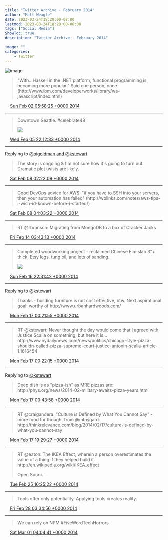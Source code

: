 ```yaml
---
title: "Twitter Archive - February 2014"
author: "Matt Weagle"
date: 2023-03-24T18:20:00-08:00
lastmod: 2023-03-24T18:20:00-08:00
tags: ["Social Media"]
ShowToc: true
description: "Twitter Archive - February 2014"

image: ""
categories: 
    - Twitter
---
```

![image](/sadtwitterbird3.jpg)

> "With…Haskell in the \.NET platform, functional programming is becoming more popular\." Said one person, once\. \(http://www\.ibm\.com/developerworks/library/wa\-javascript/index\.html\)

<img src="./media/tweet.ico" width="12" /> [Sun Feb 02 05:58:25 +0000 2014](https://twitter.com/mweagle/status/429856308875915264)

----

> Downtown Seattle\. \#celebrate48
>
> ![](../media/431188622448943104-BfvjxHjCcAEvtgq.jpg)

<img src="./media/tweet.ico" width="12" /> [Wed Feb 05 22:12:33 +0000 2014](https://twitter.com/mweagle/status/431188622448943104)

----

Replying to [@oigoldman and @kstewart](https://twitter.com/oigoldman/status/431827499644092416)

> The story is ongoing &amp; I'm not sure how it's going to turn out\.  Dramatic plot twists are likely\.

<img src="./media/tweet.ico" width="12" /> [Sat Feb 08 02:22:09 +0000 2014](https://twitter.com/mweagle/status/431976213372887040)

----

> Good DevOps advice for AWS: "if you have to SSH into your servers, then your automation has failed" \(http://wblinks\.com/notes/aws\-tips\-i\-wish\-id\-known\-before\-i\-started/\)

<img src="./media/tweet.ico" width="12" /> [Sat Feb 08 04:03:22 +0000 2014](https://twitter.com/mweagle/status/432001682688335872)

----

> RT @rbranson: Migrating from MongoDB to a box of Cracker Jacks

<img src="./media/tweet.ico" width="12" /> [Fri Feb 14 03:43:13 +0000 2014](https://twitter.com/mweagle/status/434170939786276865)

----

> Completed woodworking project \- reclaimed Chinese Elm slab 3"\+ thick, Etsy legs, tung oil, and lots of sanding\.
>
> ![](../media/435179707047243776-BgoRozPCcAAML_3.jpg)

<img src="./media/tweet.ico" width="12" /> [Sun Feb 16 22:31:42 +0000 2014](https://twitter.com/mweagle/status/435179707047243776)

----

Replying to [@kstewart](https://twitter.com/kstewart/status/435185608667832320)

> Thanks \- building furniture is not cost effective, btw\.  Next aspirational goal: worthy of http://www\.urbanhardwoods\.com/

<img src="./media/tweet.ico" width="12" /> [Mon Feb 17 00:21:55 +0000 2014](https://twitter.com/mweagle/status/435207446500364288)

----

> RT @kstewart: Never thought the day would come that I agreed with Justice Scalia on something, but here it is\.\.\. http://www\.nydailynews\.com/news/politics/chicago\-style\-pizza\-shouldn\-called\-pizza\-supreme\-court\-justice\-antonin\-scalia\-article\-1\.1616454

<img src="./media/tweet.ico" width="12" /> [Mon Feb 17 00:22:15 +0000 2014](https://twitter.com/mweagle/status/435207528897474560)

----

Replying to [@kstewart](https://twitter.com/kstewart/status/435205540315029504)

> Deep dish is as "pizza\-ish" as MRE pizzas are: http://phys\.org/news/2014\-02\-military\-awaits\-pizza\-years\.html

<img src="./media/tweet.ico" width="12" /> [Mon Feb 17 00:43:58 +0000 2014](https://twitter.com/mweagle/status/435212996797669376)

----

> RT @craigandera: "Culture is Defined by What You Cannot Say" \- more food for thought from @mtnygard\. http://thinkrelevance\.com/blog/2014/02/17/culture\-is\-defined\-by\-what\-you\-cannot\-say

<img src="./media/tweet.ico" width="12" /> [Mon Feb 17 19:29:27 +0000 2014](https://twitter.com/mweagle/status/435496231414947840)

----

> RT @eaton: The IKEA Effect, wherein a person overestimates the value of a thing if they helped build it\. http://en\.wikipedia\.org/wiki/IKEA\_effect
>
> Open Sourc…

<img src="./media/tweet.ico" width="12" /> [Tue Feb 25 16:25:22 +0000 2014](https://twitter.com/mweagle/status/438349009002844160)

----

> Tools offer only potentiality\.  Applying tools creates reality\.

<img src="./media/tweet.ico" width="12" /> [Fri Feb 28 03:34:56 +0000 2014](https://twitter.com/mweagle/status/439242284802928641)

----

> We can rely on NPM \#FiveWordTechHorrors

<img src="./media/tweet.ico" width="12" /> [Sat Mar 01 04:04:41 +0000 2014](https://twitter.com/mweagle/status/439612159706660865)